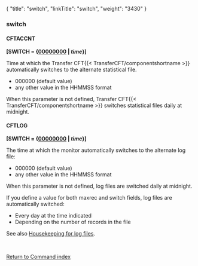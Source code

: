 {
    "title": "switch",
    "linkTitle": "switch",
    "weight": "3430"
}<span id="switch"></span>

### switch

#### CFTACCNT

**\[SWITCH = {<u>00000000</u> | *time*}\]**

Time at which the Transfer CFT{{< TransferCFT/componentshortname  >}}
automatically switches to the alternate statistical file.

- 000000
    (default value)
- any
    other value in the HHMMSS format

When this parameter is not defined, Transfer CFT{{< TransferCFT/componentshortname  >}} switches statistical
files daily at midnight.

#### CFTLOG

**\[SWITCH = {<u>00000000</u> | *time*}\]**

The time at which the monitor automatically switches to the alternate
log file:

- 000000
    (default value)
- any
    other value in the HHMMSS format

When this parameter is not defined, log files are switched daily at
midnight.

If you define a value for both maxrec
and switch fields, log files are automatically switched:

- Every
    day at the time indicated
- Depending
    on the number of records in the file

See also <a href="../../../../admin_intro/admin_monitoring_intro/housekeeping_logs" class="MCXref xref">Housekeeping for log files</a>.

 

[Return to Command index](../../)
